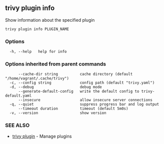 ## trivy plugin info

Show information about the specified plugin

```
trivy plugin info PLUGIN_NAME
```

### Options

```
  -h, --help   help for info
```

### Options inherited from parent commands

```
      --cache-dir string          cache directory (default "/home/vagrant/.cache/trivy")
  -c, --config string             config path (default "trivy.yaml")
  -d, --debug                     debug mode
      --generate-default-config   write the default config to trivy-default.yaml
      --insecure                  allow insecure server connections
  -q, --quiet                     suppress progress bar and log output
      --timeout duration          timeout (default 5m0s)
  -v, --version                   show version
```

### SEE ALSO

* [trivy plugin](trivy_plugin.md)	 - Manage plugins

